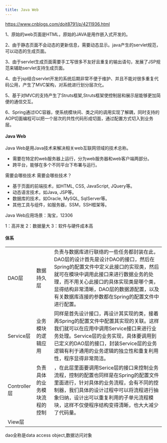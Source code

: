 ```yaml
---
title: Java Web
---
```



https://www.cnblogs.com/doit8791/p/4211936.html

1、原始的web页面是HTML，原始的JAVA是用作嵌入式开发的。

2、由于静态页面不会动态的更新信息，需要动态显示。java产生的servlet规范，可以动态的生成页面。

3、由于servlet生成页面需要手工写很多不友好且重复的输出语句，发展了JSP规范来辅助servlet支持生成页面。

4、由于jsp结合servlet开发的系统后期非常不便于维护、并且不能对很多重复代码公用，产生了MVC架构，对系统进行划分层次化。

5、基于对MVC的支持产生了Struts框架,Struts框架使控制层和展示层能够更加简便的通信交互。

6、Spring通过IOC容器，使系统模块间、类之间的调用实现了解耦，同时支持的AOP切面编程可以把一个层次的共性代码形成切面，通过配置方式切入到业务层。

#### Java Web


Java Web是用Java技术来解决相关web互联网领域的技术总称。

* 需要在特定的web服务器上运行，分为web服务器和web客户端两部分。
* 跨平台，能够在多个不同平台下布署与运行。 

需要会哪些技术 需要会哪些技术？

* 基于页面的前端技术，如HTML, CSS, JavaScript, JQuery等。
* 动态语言技术，如Java, JSP等。
* 数据库的技术，如Oracle, MySQL, SqlServer等。
* 其他工具与组件，如服务器，SSM，SSH框架等。 

Java Web应用场景：淘宝，12306

1：高并发
2：数据量大
3：软件与硬件成本高 


#### 体系
| |||
| --- | --- | --- |
| DAO层 | 数据持久层 | 负责与数据库进行联络的一些任务都封装在此，DAO层的设计首先是设计DAO的接口，然后在Spring的配置文件中定义此接口的实现类，然后就可在模块中调用此接口来进行数据业务的处理，而不用关心此接口的具体实现类是哪个类，显得结构非常清晰，DAO层的数据源配置，以及有关数据库连接的参数都在Spring的配置文件中进行配置。 
| Service层 | 业务模块的逻辑应用 | 同样是首先设计接口，再设计其实现的类，接着再Spring的配置文件中配置其实现的关联。这样我们就可以在应用中调用Service接口来进行业务处理。Service层的业务实现，具体要调用到已定义的DAO层的接口，封装Service层的业务逻辑有利于通用的业务逻辑的独立性和重复利用性，程序显得非常简洁。 |   
| Controller层 | 负责具体的业务模块流程的控制  |，在此层里面要调用Serice层的接口来控制业务流程，控制的配置也同样是在Spring的配置文件里面进行，针对具体的业务流程，会有不同的控制器，我们具体的设计过程中可以将流程进行抽象归纳，设计出可以重复利用的子单元流程模块，这样不仅使程序结构变得清晰，也大大减少了代码量。   |
| View层 | | |

dao全称是data access object,数据访问对象